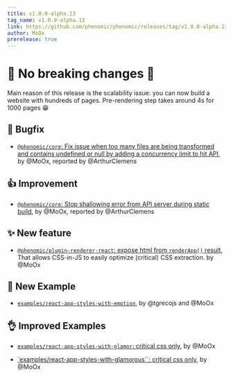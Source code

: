 ```yaml
---
title: v1.0.0-alpha.13
tag_name: v1.0.0-alpha.13
link: https://github.com/phenomic/phenomic/releases/tag/v1.0.0-alpha.13
author: MoOx
prerelease: true
---
```


# 🎉 No breaking changes 🎉

Main reason of this release is the scalability issue: you can now build a
website with hundreds of pages. Pre-rendering step takes around 4s for 1000
pages 😁

## 🐛 Bugfix

- [`@phenomic/core`: Fix issue when too many files are being transformed and contains undefined or null by adding a concurrency limit to hit API](https://github.com/phenomic/phenomic/commit/bc97c107aca59f46097e7b77cd6961d0f51462ea),
  by @MoOx, reported by @ArthurClemens

## 👍 Improvement

- [`@phenomic/core`: Stop shallowing error from API server during static build](https://github.com/phenomic/phenomic/commit/928d67799ea36366b07784b53ef1ebbc0cc4a2d7),
  by @MoOx, reported by @ArthurClemens

## ✨ New feature

- [`@phenomic/plugin-renderer-react`: expose html from `renderApp()` result](https://github.com/phenomic/phenomic/commit/24f301aca59c2ba0b368123b0304836596b3fbd2),
  That allows CSS-in-JS to easily optimize (critical) CSS extraction. by @MoOx

## 🌟 New Example

- [`examples/react-app-styles-with-emotion`](https://github.com/phenomic/phenomic/commit/4855324ade822fb90c2b9b31fd0615231ac61765),
  by @tgrecojs and @MoOx

## 👌 Improved Examples

- [`examples/react-app-styles-with-glamor`: critical css only](https://github.com/phenomic/phenomic/commit/561d59581a9fd3728ba65bbf505c1192fc3e4082),
  by @MoOx

- [`examples/react-app-styles-with-glamorous``: critical css only](https://github.com/phenomic/phenomic/commit/2ad218202c2b43349ed4762ca79bac001a61b76e),
  by @MoOx
